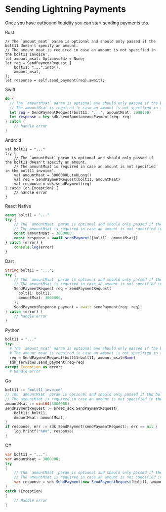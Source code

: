 # Sending Lightning Payments

Once you have outbound liquidity you can start sending payments too.

<custom-tabs category="lang">
<div slot="title">Rust</div>
<section>

```rust,ignore
// The `amount_msat` param is optional and should only passed if the bolt11 doesn't specify an amount.
// The amount_msat is required in case an amount is not specified in the bolt11 invoice'.
let amount_msat: Option<u64> = None;
let req = SendPaymentRequest {
    bolt11: "...".into(),
    amount_msat,
};
let response = self.send_payment(req).await?;
```
</section>

<div slot="title">Swift</div>
<section>

```swift
do {
  // The `amountMsat` param is optional and should only passed if the bolt11 doesn't specify an amount.
  // The amountMsat is required in case an amount is not specified in the bolt11 invoice'.
  let req = SendPaymentRequest(bolt11: "...", amountMsat: 3000000)
  let response = try sdk.sendSpontaneousPayment(req: req)
} catch {
    // handle error
}
```
</section>

<div slot="title">Android</div>
<section>

```kotlin,ignore
val bolt11 = "..."
try {
    // The `amountMsat` param is optional and should only passed if the bolt11 doesn't specify an amount.
    // The amountMsat is required in case an amount is not specified in the bolt11 invoice'.
    val amountMsat = 3000000L.toULong()
    val req = SendPaymentRequest(bolt11, amountMsat)
    val response = sdk.sendPayment(req)
} catch (e: Exception) {
    // handle error
}
```
</section>

<div slot="title">React Native</div>
<section>

```typescript
const bolt11 = "..."
try {
    // The `amountMsat` param is optional and should only passed if the bolt11 doesn't specify an amount.
    // The amountMsat is required in case an amount is not specified in the bolt11 invoice'.
    const amountMsat = 3000000
    const response = await sendPayment({bolt11, amountMsat})
} catch (error) {
    console.log(error)
}
```
</section>

<div slot="title">Dart</div>
<section>

```dart
String bolt11 = "...";
try {
    // The `amountMsat` param is optional and should only passed if the bolt11 doesn't specify an amount.
    // The amountMsat is required in case an amount is not specified in the bolt11 invoice'.
    SendPaymentRequest req = SendPaymentRequest(
      bolt11: bolt11,
      amountMsat: 3000000,
    );
    SendPaymentResponse payment = await sendPayment(req: req);
} catch (error) {
    // handle error
}
```
</section>

<div slot="title">Python</div>
<section>

```python
bolt11 = "..."
try:
  # The `amount_msat` param is optional and should only passed if the bolt11 doesn't specify an amount.
  # The amount_msat is required in case an amount is not specified in the bolt11 invoice'.
  req = SendPaymentRequest(bolt11=bolt11, amount_msat=None)
  sdk_services.send_payment(req=req)
except Exception as error:
  # Handle error
```
</section>

<div slot="title">Go</div>
<section>

```go
bolt11 := "bolt11 invoice"
// The `amountMsat` param is optional and should only passed if the bolt11 doesn't specify an amount.
// The amountMsat is required in case an amount is not specified in the bolt11 invoice'.
amountMsat := uint64(3000000)
sendPaymentRequest := breez_sdk.SendPaymentRequest{
    Bolt11: bolt11,
    AmountMsat: amountMsat,
}
if response, err := sdk.SendPayment(sendPaymentRequest); err == nil {
    log.Printf("%#v", response)
}
```
</section>

<div slot="title">C#</div>
<section>

```cs
var bolt11 = "...";
var amountMsat = 3000000;
try 
{
    // The `amountMsat` param is optional and should only passed if the bolt11 doesn't specify an amount.
    // The amountMsat is required in case an amount is not specified in the bolt11 invoice'.
    var response = sdk.SendPayment(new SendPaymentRequest(bolt11, amountMsat));
} 
catch (Exception) 
{
    // Handle error
}
```
</section>
</custom-tabs>
